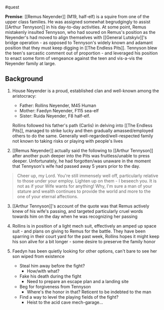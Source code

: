#quest 

**Premise**: [[Remus Neyender]] (M19, half-elf) is a squire from one of the upper class families. He was assigned somewhat begrudgingly to assist [[Arthur Tennyson]] in his day-to-day activities. At some point, Remus mistakenly insulted Tennyson, who had soured on Remus's position as the Neyender's had moved to align themselves with [[General Lutskyiv]]'s bridge operation - as opposed to Tennyson's widely known and adamant position that they must keep digging in [[The Endless Pits]]. Tennyson blew the teen's sarcastic comment out of proportion - and leveraged his position to enact some form of vengeance against the teen and vis-a-vis the Neyender family at large.  
## Background
1. House Neyender is a proud, established clan and well-known among the aristocracy:
	- Father: Rollins Neyender, M45 Human
	- Mother: Faedyn Neyender, F115 sea-elf
	- Sister: Ruida Neyender, F8 half-elf.
	 
	Rollins followed his father's path (Carlis) in delving into [[The Endless Pits]], managed to strike lucky and then gradually amassed/employed others to do the same. 
	Generally well-regarded/well-respected family not known to taking risks or playing with people's lives

2. [[Remus Neyender]] actually said the following to [[Arthur Tennyson]] after another push deeper into the Pits was fruitless/unable to press deeper. Unfortunately, he had forgotten/was unaware in the moment that Tennyson's wife had passed away 5 years prior to the day. 

> Cheer up, my Lord. You're still immensely well off, particularly relative to those under your employ. Lighten up on them - I beseech you. It is not as if your Wife wants for anything! Why, I'm sure a man of your stature and wealth continues to provide the world and more to the one of your eternal affections. 

3. [[Arthur Tennyson]]'s account of the quote was that Remus actively knew of his wife's passing, and targeted particularly cruel words towards him on the day when he was recognizing her passing
4. Rollins is in position of a light mech suit, effectively an amped up space suit - and plans on giving to Remus for the battle.
		They have been sparring in their court yard for the past week, Rollins hopes it might keep his son alive for a bit longer - some desire to preserve the family honor

5. Faedyn has been quietly looking for other options, can't bare to see her son wiped from existence

	- Steal him away before the fight?
		- How/with what?
	- Fake his death during the fight
		- Need to prepare an escape plan and a landing site
	- Beg for forgiveness from Tennyson
		- Where's the honor in that? Reticent to be indebted to the man
	- Find a way to level the playing fields of the fight?
		- Heist to the acid cave mech-garage...